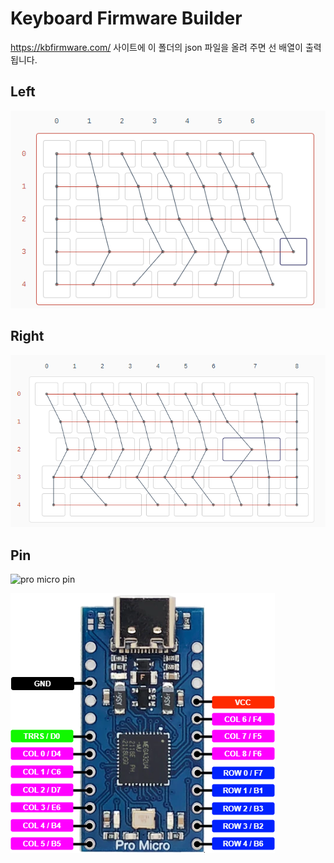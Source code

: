 # Keyboard Firmware Builder

https://kbfirmware.com/ 사이트에 이 폴더의 json 파일을 올려 주면 선 배열이 출력 됩니다.

## Left

![layout](https://github.com/gyuha/my-keyboard/blob/main/kbfirmware/left.png?raw=true)

## Right

![layout](https://github.com/gyuha/my-keyboard/blob/main/kbfirmware/right.png?raw=true)

## Pin

![pro micro pin](https://user-images.githubusercontent.com/91782246/135756721-60a5d858-9b95-4c4b-9dd7-ec2c003c7c5b.jpeg)

![pin](https://github.com/gyuha/my-keyboard/blob/main/kbfirmware/pin.png?raw=true)
